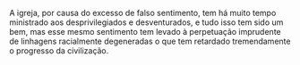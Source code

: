﻿A igreja, por causa do excesso de falso sentimento, tem há muito tempo ministrado aos desprivilegiados e desventurados, e tudo isso tem sido um bem, mas esse mesmo sentimento tem levado à perpetuação imprudente de linhagens racialmente degeneradas o que tem retardado tremendamente o progresso da civilização.